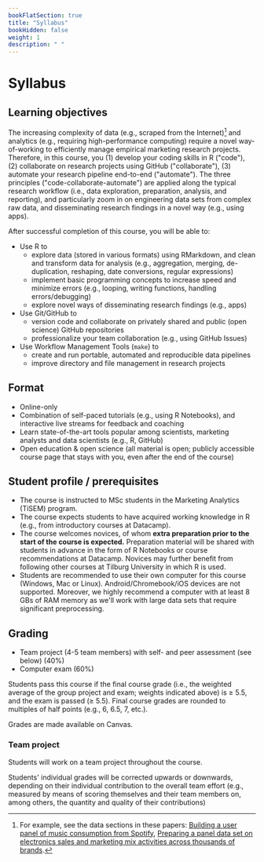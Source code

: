```yaml
---
bookFlatSection: true
title: "Syllabus"
bookHidden: false
weight: 1
description: " "
---
```

# Syllabus


## Learning objectives

The increasing complexity of data (e.g., scraped from the Internet)[^1] and analytics (e.g., requiring high-performance computing) require a novel way-of-working to efficiently manage empirical marketing research projects. Therefore, in this course, you (1) develop your coding skills in R ("code"), (2) collaborate on research projects using GitHub ("collaborate"), (3) automate your research pipeline end-to-end ("automate"). The three principles ("code-collaborate-automate") are applied along the typical research workflow (i.e., data exploration, preparation, analysis, and reporting), and particularly zoom in on engineering data sets from complex raw data, and disseminating research findings in a novel way (e.g., using apps).

[^1]: For example, see the data sections in these papers: [Building a user panel of music consumption from Spotify](http://tiu.nu/spotify), [Preparing a panel data set on electronics sales and marketing mix activities across thousands of brands](https://research.tilburguniversity.edu/en/publications/universality-or-differences-in-marketing-elasticities-in-emerging).

After successful completion of this course, you will be able to:

- Use R to
  - explore data (stored in various formats) using RMarkdown, and clean and transform data for analysis (e.g., aggregation, merging, de-duplication, reshaping, date conversions, regular expressions)
  - implement basic programming concepts to increase speed and minimize errors (e.g., looping, writing functions, handling errors/debugging)
  - explore novel ways of disseminating research findings (e.g., apps)
- Use Git/GitHub to
  - version code and collaborate on privately shared and public (open science) GitHub repositories
  - professionalize your team collaboration (e.g., using GitHub Issues)
- Use Workflow Management Tools (`make`) to
  - create and run portable, automated and reproducible data pipelines
  - improve directory and file management in research projects

<!--- Document and archive final data sets, and learn how to make them available for public (re)use
- Professionalize your collaboration in teams using state-of-the-art frameworks (e.g., Scrum)
- Automate
  -
- Scale up
  - Familiarize yourself with cloud computing
  - Store and manage data using file-based systems and databases-->

## Format

- Online-only
- Combination of self-paced tutorials (e.g., using R Notebooks), and interactive live streams for feedback and coaching
- Learn state-of-the-art tools popular among scientists, marketing analysts and data scientists (e.g., R, GitHub)
- Open education & open science (all material is open; publicly accessible course page that stays with you, even after the end of the course)

<!--- Prepare for life-long learning (Open education (publicly accessible course page, copy-pasting code snippets and examples, starting projects with workflow templates)
- Life-long learning (course material will stay with you indefinitely
-->
<!--- Interactive, immersive and student-centred: live coding, working with real data sets <!--debates, -->
<!--, simulations, hackathon-->
<!-- work on VMs on AWS, code in SQL and R, compete on Kaggle, or work on own computer--; Coding Dojo student-=led analysis; while sharing screens-->

## Student profile / prerequisites

- The course is instructed to MSc students in the Marketing Analytics (TiSEM) program.
- The course expects students to have acquired working knowledge in R (e.g., from introductory courses at Datacamp).
- The course welcomes novices, of whom __extra preparation prior to the start of the course is expected.__ Preparation material will be shared with students in advance in the form of R Notebooks or course recommendations at Datacamp. Novices may further benefit from following other courses at Tilburg University in which R is used.
- Students are recommended to use their own computer for this course (Windows, Mac or Linux). Android/Chromebook/iOS devices are not supported. Moreover, we highly recommend a computer with at least 8 GBs of RAM memory as we'll work with large data sets that require significant preprocessing.


## Grading

- Team project (4-5 team members) with self- and peer assessment (see below) (40%)
- Computer exam (60%)

Students pass this course if the final course grade (i.e., the weighted average of the group project and exam; weights indicated above) is ≥ 5.5, and the exam is passed (≥ 5.5). Final course grades are rounded to multiples of half points (e.g., 6, 6.5, 7, etc.).

Grades are made available on Canvas.

### Team project

Students will work on a team project throughout the course.

Students' individual grades will be corrected upwards or downwards, depending on their individual contribution to the overall team effort (e.g., measured by means of scoring themselves and their team members on, among others, the quantity and quality of their contributions)



<!--
- their individual contribution to the overall team effort (measured by means of scoring themselves and their team members on, among others, the quantity and quality of their contributions), and
- students' individual investment in developing the technical skills required to contribute meaningfully to the project (measured by means of students' individual submissions of answers to the tutorials/data challenges).

-->



<!--
{{< hint info >}}
__Calculation of individual grades from team grades__

1. Students score themselves and other team members on the following questions (answered on a scale between 1 = lowest, and 5 = highest)
  - How was the pro-active attitude of the student?
  - How was the student as a team player?
  - How was the quantity of the contribution (e.g., time, energy) of the student?
  - How was the quality of the contribution of the student?
  - How was the quality of feedback to team members given by the student?

2. Compute average score from (1) for each student within a team, across all questions. ("How did team members rate the focal student?")

3. Compute average team effort score, by averaging (within each team) the scores obtained in (2). ("What was the overall team effort?")

4. Compute students' self- and peer assessment score (`SPAscore`), by dividing each student's score by the team average. ("How did the student perform, relative to the overall team effort?"

5. Multiply the `SPAscore` by 1.05 if the focal student has provided proof of skill investment (at least three submissions on Canvas).

6. Correct team grades using the following formula:

      {{< katex display >}}
      finalgrade = w * teamgrade + (1-w) * SPAscore * teamgrade
      {{< /katex >}}

  where w is set to .8, weighting individual performance against a team's overall performance.


{{< /hint >}}

-->

<!--  - Project management on GitHub (versioning, issue management, collaboration)
<!-- plugin R for using Git -->
<!--  - Advanced file I/O: Data formats (e.g., CSV, JSON), systems (e.g., file-based, structured and unstructured databases), and local vs. remote architectures-->
<!--  - Data pipelines
  - Automation using `make`
  - Command-line scripting
--><!-- by producing log files and diagnostic tables and figures
<!--      - Logging into audit txt files
      - Generation of Latex and Word output
      - Report preparation in latex/Overleaf

      - Assess data quality by means of log files and automatically generated tables and figures

(e.g., command-line scripting, automation using `make`)


- Store and manage structured and unstructured data in file-based systems and databases


structured (e.g., CSV, XLSX) and unstructured (e.g., JSON) raw data from multiple sources (e.g., files, databases) for further processing

's `data.table` and `dplyr`


<!--panel data vs cross sectioneel; pair-wise; unit-of-analysis -->

<!-- exercises suggested by roy:

1) this is what i want as an output; this is the input. Do it
2) this is code that doesn't work; fix it so that I can get what I want to get.


-->
<!-- Basic R:
- load packages
- ...
-->

<!--  - Externally (EC2, launching instances, manage HPC code)
Work on VMs on AWS, code in SQL and R, compete on Kaggle, or work on own computer--; Coding Dojo student-=led analysis; while sharing screens-->
<!--
  - Logging/monitoring
    - Dynamic output:
      - Shiny
      - NodeJS/dynamic graphs
--><!--, work on virtual machines on AWS EC2, and write basic code in SQL-->

<!--, MySQL, MongoDB and Amazon Web Services (AWS) EC2 and S3-->
